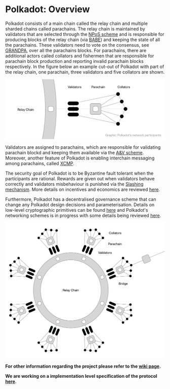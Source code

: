 # Polkadot: Overview

Polkadot consists of a main chain called the relay chain and multiple sharded chains called parachains. The relay chain is maintained by validators that are selected through the [NPoS scheme](NPoS/index.md#the-npos-scheme) and is responsible for producing blocks of the relay chain (via [BABE](BABE/Babe.md)) and keeping the state of all the parachains.
These validators need to vote on the consensus, see [GRANDPA](GRANDPA.md), over all the parachains blocks. For parachains, there are additional actors called collators and fishermen that are responsible for parachain block production  and reporting invalid parachain blocks respectively. In the figure below an example cut-out of Polkadot with part of the relay chain, one parachain, three validators and five collators are shown. 

![Figure 1 - Relay chain, Validators, Parachain, and Collators](images/data_structure.png)

Validators are assigned to parachains, which are responsible for validating parachain blockd and keeping them available via the [A&V scheme](Availability_and_Validity.md). Moreover, another feature of Polkadot is enabling interchain messaging among parachains, called [XCMP](XCMP.md). 

The security goal of Polkadot is to be Byzantine fault tolerant when the participants are rational. Rewards are given out when validators behave correctly and validators misbehaviour is punished via the [Slashing mechanism](slashing). More details on incentives and economics are reviewed [here](Token%20Economics.md).

Furthermore, Polkadot has a decentralised governance scheme that can change any Polkadot design decisions and parameterisation. Details on low-level cryptographic primitives can be found [here](keys/index.md) and Polkadot's networking schemes is in progress with some details being reviewed [here](networking/1-overview.md).  


![Figure 2 - Data structures and participants](images/whole.png)


**For other information regarding the project please refer to the [wiki page](https://wiki.polkadot.network).**

**We are working on a implementation level specification of the protocol [here](Polkadot-Runtime-Environment.md).**
